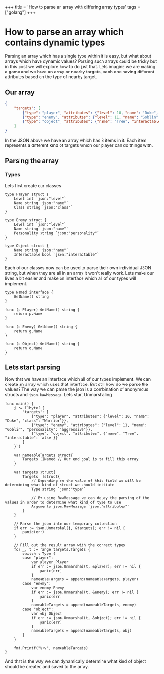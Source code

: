 +++
title = 'How to parse an array with differing array types'
tags = ["golang"]
+++

# How to parse an array which contains dynamic types

Parsing an array which has a single type within it is easy, but what about arrays which have dynamic values? Parsing such arrays could be tricky but in this post we will explore how to do just that. Lets imagine we are making a game and we have an array or nearby targets, each one having different attributes based on the type of nearby target.

## Our array
```json
{
    "targets": [
        {"type": "player", "attributes": {"level": 10, "name": "Duke", "class": "Warrior"}},
        {"type": "enemy", "attributes": {"level": 11, "name": "Goblin", "personality": "aggressive"}},
        {"type": "object", "attributes": {"name": "Tree", "interactable": false }}
    ]
}
```
In the JSON above we have an array which has 3 items in it. Each item represents a different kind of targets which our player can do things with.

## Parsing the array

### Types

Lets first create our classes
```golang
type Player struct {
    Level int `json:"level"`
    Name string `json:"name"`
    Class string `json:"class"`
}

type Enemy struct {
    Level int `json:"level"`
    Name string `json:"name"`
    Personality string `json:"personality"`
}

type Object struct {
    Name string `json:"name"`
    Interactable bool `json:"interactable"`
}
```

Each of our classes now can be used to parse their own individual JSON string, but when they are all in an array it won't really work. Lets make our lives a bit easier and make an interface which all of our types will implement.

```golang
type Named interface {
    GetName() string
}

func (p Player) GetName() string {
    return p.Name
}

func (e Enemy) GetName() string {
    return g.Name
}

func (o Object) GetName() string {
    return o.Name
}
```

## Lets start parsing

Now that we have an interface which all of our types implement. We can create an array which uses that interface. But still how do we parse the values? The way we can parse the json is a combination of anonymous structs and `json.RawMessage`. Lets start Unmarshaling

```golang
func main() {
    j := []byte(`{
        "targets": [
            {"type": "player", "attributes": {"level": 10, "name": "Duke", "class": "Warrior"}},
            {"type": "enemy", "attributes": {"level": 11, "name": "Goblin", "personality": "aggressive"}},
            {"type": "object", "attributes": {"name": "Tree", "interactable": false }}
        ]
    }`)

    var nameableTargets struct{
        Targets []Named // Our end goal is to fill this array
    }

    var targets struct{
        Targets []struct{
            // Depending on the value of this field we will be determining what kind of struct we should initiate
            Type string `json:"type"`
            
            // By using RawMessage we can delay the parsing of the values in order to determine what kind of type to use
            Arguments json.RawMessage `json:"attributes"` 
        }
    }
    
    // Parse the json into our temporary collection
    if err := json.Unmarshal(j, &targets); err != nil {
        panic(err)
    }
    
    // Fill out the result array with the correct types
    for _, t := range targets.Targets {
        switch t.Type {
        case "player":
            var player Player
            if err := json.Unmarshal(t, &player); err != nil {
                panic(err)
            }
            nameableTargets = append(nameableTargets, player)
        case "enemy":
            var enemy Enemy
            if err := json.Unmarshal(t, &enemy); err != nil {
                panic(err)
            }
            nameableTargets = append(nameableTargets, enemy)
        case "object":
            var obj Object
            if err := json.Unmarshal(t, &object); err != nil {
                panic(err)
            }
            nameableTargets = append(nameableTargets, obj)
        }
    }
    
    fmt.Printf("%+v", nameableTargets)
}
```

And that is the way we can dynamically determine what kind of object should be created and saved to the array.
